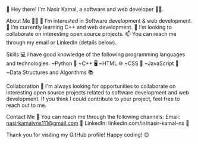 👋 Hey there! I'm Nasir Kamal, a software and web developer 👨‍💻.

About Me 🧑‍🎓
👀 I’m interested in Software development & web development.
🌱 I’m currently learning C++ and web development.
💞️ I’m looking to collaborate on interesting open source projects.
📫 You can reach me through my email or LinkedIn (details below).

Skills 💻
I have good knowledge of the following programming languages and technologies:
~Python 🐍
~C++ 🖥️
~HTML 🌐
~CSS 🎨
~JavaScript 🚀
~Data Structures and Algorithms 📚

Collaboration 🤝
I'm always looking for opportunities to collaborate on interesting open source projects related to software development and web development. If you think I could contribute to your project, feel free to reach out to me.

Contact Me 📧
You can reach me through the following channels:
Email: nasirkamalvns111@gmail.com 📩
LinkedIn: linkedin.com/in/nasir-kamal-ns 🔗

Thank you for visiting my GitHub profile! Happy coding! 😊
